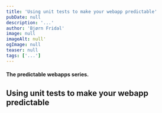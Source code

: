 ```yaml
---
title: 'Using unit tests to make your webapp predictable'
pubDate: null
description: '...'
author: 'Bjørn Fridal'
image: null
imageAlt: null'
ogImage: null
teaser: null
tags: ['...']
---
```


#### The predictable webapps series.

## Using unit tests to make your webapp predictable
